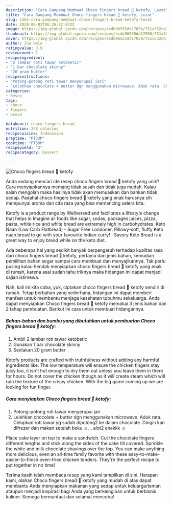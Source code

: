 ```yaml
---
description: "Cara Gampang Membuat Choco fingers bread 🍞 ketofy, Lezat"
title: "Cara Gampang Membuat Choco fingers bread 🍞 ketofy, Lezat"
slug: 1362-cara-gampang-membuat-choco-fingers-bread-ketofy-lezat
date: 2020-06-02T06:26:12.872Z
image: https://img-global.cpcdn.com/recipes/ecdb96555dd17050/751x532cq70/choco-fingers-bread-🍞-ketofy-foto-resep-utama.jpg
thumbnail: https://img-global.cpcdn.com/recipes/ecdb96555dd17050/751x532cq70/choco-fingers-bread-🍞-ketofy-foto-resep-utama.jpg
cover: https://img-global.cpcdn.com/recipes/ecdb96555dd17050/751x532cq70/choco-fingers-bread-🍞-ketofy-foto-resep-utama.jpg
author: Ina Hale
ratingvalue: 3.9
reviewcount: 7
recipeingredient:
- "2 lembar roti tawar ketobetic"
- "1 bar chocolate skinny"
- "20 gram butter"
recipeinstructions:
- "Potong-potong roti tawar menyerupai jari"
- "Lelehkan chocolate + butter dgn menggunakan microwave. Aduk rata. Celupkan roti tawar yg sudah dipotong2 ke dalam chocolate. Dingin kan difrezer dan makan setelah beku ☺️... alot2 enakkk ☺️"
categories:
- Resep
tags:
- choco
- fingers
- bread

katakunci: choco fingers bread 
nutrition: 248 calories
recipecuisine: Indonesian
preptime: "PT33M"
cooktime: "PT39M"
recipeyield: "2"
recipecategory: Dessert

---
```



![Choco fingers bread 🍞 ketofy](https://img-global.cpcdn.com/recipes/ecdb96555dd17050/751x532cq70/choco-fingers-bread-🍞-ketofy-foto-resep-utama.jpg)

Anda sedang mencari ide resep choco fingers bread 🍞 ketofy yang unik? Cara menyiapkannya memang tidak susah dan tidak juga mudah. Kalau salah mengolah maka hasilnya tidak akan memuaskan dan bahkan tidak sedap. Padahal choco fingers bread 🍞 ketofy yang enak harusnya sih mempunyai aroma dan cita rasa yang bisa memancing selera kita.

Ketofy is a product range by Wellversed and facilitates a lifestyle change that helps in Imagine all foods like sugar, sodas, packages juices, pizza, pasta, white rice and white bread are extremely high in carbohydrates. Keto Naan (Low Carb Flatbread) - Sugar Free Londoner. Pillowy-soft, fluffy Keto naan bread to go with your favourite Indian curry! · Savory Keto Bread is a great way to enjoy bread while on the keto diet.

Ada beberapa hal yang sedikit banyak berpengaruh terhadap kualitas rasa dari choco fingers bread 🍞 ketofy, pertama dari jenis bahan, kemudian pemilihan bahan segar sampai cara membuat dan menyajikannya. Tak perlu pusing kalau hendak menyiapkan choco fingers bread 🍞 ketofy yang enak di rumah, karena asal sudah tahu triknya maka hidangan ini dapat menjadi sajian istimewa.


Nah, kali ini kita coba, yuk, ciptakan choco fingers bread 🍞 ketofy sendiri di rumah. Tetap berbahan yang sederhana, hidangan ini dapat memberi manfaat untuk membantu menjaga kesehatan tubuhmu sekeluarga. Anda dapat menyiapkan Choco fingers bread 🍞 ketofy memakai 3 jenis bahan dan 2 tahap pembuatan. Berikut ini cara untuk membuat hidangannya.

<!--inarticleads1-->

##### Bahan-bahan dan bumbu yang dibutuhkan untuk pembuatan Choco fingers bread 🍞 ketofy:

1. Ambil 2 lembar roti tawar ketobetic
1. Gunakan 1 bar chocolate skinny
1. Sediakan 20 gram butter


Ketofy products are crafted with truthfulness without adding any harmful ingredients like. The low temperature will ensure the chicken fingers stay juicy too, it isn&#39;t hot enough to dry them out unless you leave them in there for hours. Do not cover the chicken though as it will create steam which will ruin the texture of the crispy chicken. With the big game coming up we are looking for fun finger. 

<!--inarticleads2-->

##### Cara menyiapkan Choco fingers bread 🍞 ketofy:

1. Potong-potong roti tawar menyerupai jari
1. Lelehkan chocolate + butter dgn menggunakan microwave. Aduk rata. Celupkan roti tawar yg sudah dipotong2 ke dalam chocolate. Dingin kan difrezer dan makan setelah beku ☺️... alot2 enakkk ☺️


Place cake layer on top to make a sandwich. Cut the chocolate fingers different lengths and stick along the sides of the cake till covered. Sprinkle the white and milk chocolate shavings over the top. You can make anything more delicious, even an all-time family favorite with these easy-to-make-easier-to-finish oven-fried chicken tenders. They&#39;re the perfect recipe to put together in no time! 

Terima kasih telah membaca resep yang kami tampilkan di sini. Harapan kami, olahan Choco fingers bread 🍞 ketofy yang mudah di atas dapat membantu Anda menyiapkan makanan yang sedap untuk keluarga/teman ataupun menjadi inspirasi bagi Anda yang berkeinginan untuk berbisnis kuliner. Semoga bermanfaat dan selamat mencoba!
